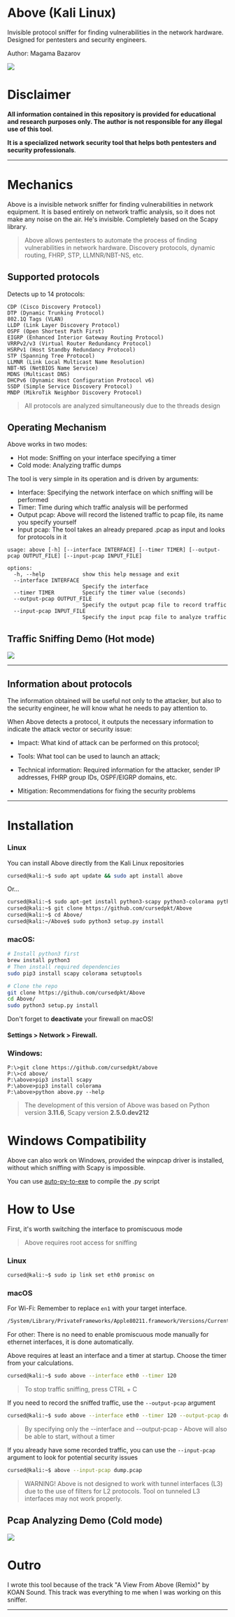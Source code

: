 # Above (Kali Linux)

Invisible protocol sniffer for finding vulnerabilities in the network hardware. Designed for pentesters and security engineers.

Author: Magama Bazarov

![](/cover/kali-above.svg)

# Disclaimer

**All information contained in this repository is provided for educational and research purposes only. The author is not responsible for any illegal use of this tool**.

**It is a specialized network security tool that helps both pentesters and security professionals**.

---

# Mechanics

Above is a invisible network sniffer for finding vulnerabilities in network equipment. It is based entirely on network traffic analysis, so it does not make any noise on the air. He's invisible. Completely based on the Scapy library.

> Above allows pentesters to automate the process of finding vulnerabilities in network hardware. Discovery protocols, dynamic routing, FHRP, STP, LLMNR/NBT-NS, etc.

## Supported protocols

Detects up to 14 protocols:

```
CDP (Cisco Discovery Protocol)
DTP (Dynamic Trunking Protocol)
802.1Q Tags (VLAN)
LLDP (Link Layer Discovery Protocol) 
OSPF (Open Shortest Path First)
EIGRP (Enhanced Interior Gateway Routing Protocol)
VRRPv2/v3 (Virtual Router Redundancy Protocol)
HSRPv1 (Host Standby Redundancy Protocol)
STP (Spanning Tree Protocol)
LLMNR (Link Local Multicast Name Resolution)
NBT-NS (NetBIOS Name Service)
MDNS (Multicast DNS)
DHCPv6 (Dynamic Host Configuration Protocol v6)
SSDP (Simple Service Discovery Protocol)
MNDP (MikroTik Neighbor Discovery Protocol)
```
> All protocols are analyzed simultaneously due to the threads design

## Operating Mechanism

Above works in two modes:

- Hot mode: Sniffing on your interface specifying a timer
- Cold mode: Analyzing traffic dumps

The tool is very simple in its operation and is driven by arguments:

- Interface: Specifying the network interface on which sniffing will be performed
- Timer: Time during which traffic analysis will be performed
- Output pcap: Above will record the listened traffic to pcap file, its name you specify yourself
- Input pcap: The tool takes an already prepared .pcap as input and looks for protocols in it

```
usage: above [-h] [--interface INTERFACE] [--timer TIMER] [--output-pcap OUTPUT_FILE] [--input-pcap INPUT_FILE]

options:
  -h, --help            show this help message and exit
  --interface INTERFACE
                        Specify the interface
  --timer TIMER         Specify the timer value (seconds)
  --output-pcap OUTPUT_FILE
                        Specify the output pcap file to record traffic
  --input-pcap INPUT_FILE
                        Specify the input pcap file to analyze traffic
```



## Traffic Sniffing Demo (Hot mode)

![](/demos/hotmode.gif)

---

## Information about protocols

The information obtained will be useful not only to the attacker, but also to the security engineer, he will know what he needs to pay attention to.

When Above detects a protocol, it outputs the necessary information to indicate the attack vector or security issue:

- Impact: What kind of attack can be performed on this protocol;

- Tools: What tool can be used to launch an attack;

- Technical information: Required information for the attacker, sender IP addresses, FHRP group IDs, OSPF/EIGRP domains, etc.

- Mitigation: Recommendations for fixing the security problems

---

# Installation

### Linux
You can install Above directly from the Kali Linux repositories
```bash
cursed@kali:~$ sudo apt update && sudo apt install above
```

Or...

```bash
cursed@kali:~$ sudo apt-get install python3-scapy python3-colorama python3-setuptools
cursed@kali:~$ git clone https://github.com/cursedpkt/Above
cursed@kali:~$ cd Above/
cursed@kali:~/Above$ sudo python3 setup.py install
```

### macOS:
```bash
# Install python3 first
brew install python3
# Then install required dependencies
sudo pip3 install scapy colorama setuptools

# Clone the repo
git clone https://github.com/cursedpkt/Above
cd Above/
sudo python3 setup.py install
```

Don't forget to **deactivate** your firewall on macOS!
#### Settings > Network > Firewall.

### Windows:
```
P:\>git clone https://github.com/cursedpkt/above
P:\>cd above/
P:\above>pip3 install scapy
P:\above>pip3 install colorama
P:\above>python above.py --help
```

> The development of this version of Above was based on Python version **3.11.6**, Scapy version **2.5.0.dev212**

# Windows Compatibility

Above can also work on Windows, provided the winpcap driver is installed, without which sniffing with Scapy is impossible.

You can use [auto-py-to-exe](https://pypi.org/project/auto-py-to-exe/) to compile the .py script

# How to Use

First, it's worth switching the interface to promiscuous mode

> Above requires root access for sniffing

### Linux
```bash
cursed@kali:~$ sudo ip link set eth0 promisc on 
```

### macOS
For Wi-Fi:
Remember to replace `en1` with your target interface.
```bash
/System/Library/PrivateFrameworks/Apple80211.framework/Versions/Current/Resources/airport en1 sniff
```

For other:
There is no need to enable promiscuous mode manually for ethernet interfaces, it is done automatically.

Above requires at least an interface and a timer at startup. Choose the timer from your calculations.

```bash
cursed@kali:~$ sudo above --interface eth0 --timer 120
```
> To stop traffic sniffing, press CTRL + С

If you need to record the sniffed traffic, use the `--output-pcap` argument

```bash
cursed@kali:~$ sudo above --interface eth0 --timer 120 --output-pcap dump.pcap
```
> By specifying only the --interface and --output-pcap - Above will also be able to start, without a timer

If you already have some recorded traffic, you can use the `--input-pcap` argument to look for potential security issues

```bash
cursed@kali:~$ above --input-pcap dump.pcap
```

> WARNING! Above is not designed to work with tunnel interfaces (L3) due to the use of filters for L2 protocols. Tool on tunneled L3 interfaces may not work properly.

## Pcap Analyzing Demo (Cold mode)

![](/demos/cold-mode.gif)


# Outro

I wrote this tool because of the track "A View From Above (Remix)" by KOAN Sound.
This track was everything to me when I was working on this sniffer.

---

